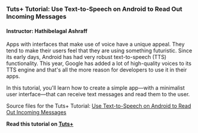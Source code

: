 ### Tuts+ Tutorial: Use Text-to-Speech on Android to Read Out Incoming Messages

#### Instructor: Hathibelagal Ashraff

Apps with interfaces that make use of voice have a unique appeal. They tend to make their users feel that they are using something futuristic. Since its early days, Android has had very robust text-to-speech (TTS) functionality. This year, Google has added a lot of high-quality voices to its TTS engine and that's all the more reason for developers to use it in their apps.

In this tutorial, you'll learn how to create a simple app—with a minimalist user interface—that can receive text messages and read them to the user.

Source files for the Tuts+ Tutorial: [Use Text-to-Speech on Android to Read Out Incoming Messages](http://code.tutsplus.com/tutorials/how-to-read-incoming-messages-on-android--cms-22524)

**Read this tutorial on [Tuts+](https://code.tutsplus.com)**
